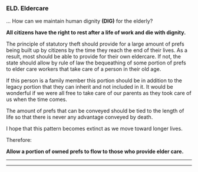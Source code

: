 
### ELD. Eldercare

... How can we maintain human dignity **(DIG)** for the elderly?

**All citizens have the right to rest after a life of work and die with dignity.**

The principle of statutory theft should provide for a large amount of prefs being built up by citizens by the time they reach the end of their lives.  As a result, most should be able to provide for their own eldercare.  If not, the state should allow by rule of law the bequeathing of some portion of prefs to elder care workers that take care of a person in their old age.

If this person is a family member this portion should be in addition to the legacy portion that they can inherit and not included in it.  It would be wonderful if we were all free to take care of our parents as they took care of us when the time comes.

The amount of prefs that can be conveyed should be tied to the length of life so that there is never any advantage conveyed by death.

I hope that this pattern becomes extinct as we move toward longer lives.

Therefore:

**Allow a portion of owned prefs to flow to those who provide elder care.**


----------

----------











